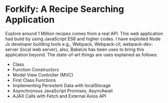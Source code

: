 # Forkify: A Recipe Searching Application

Explore around 1 Million recipes comes from a real API. This web application had build by using JavaScript ES6 and higher codes. I have exploited Node Js developer building tools e.g., Webpack, Webpack-cli, webpack-dev-server (local web server), also, BabelJs has been uses to bring this application beyond. The state-of-art things are uses explained as follows:

- Class
- Function Constructors
- Model View Controller (MVC)
- First Class Functions
- Implementing Persistent Data with localStorage
- Asynchronous JavaScript Promises, AsyncAwait
- AJAX Calls with Fetch and External Axios API
